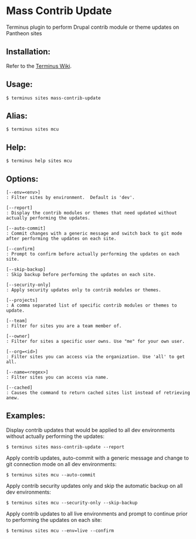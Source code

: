 # Mass Contrib Update
Terminus plugin to perform Drupal contrib module or theme updates on Pantheon sites

## Installation:
Refer to the [Terminus Wiki](https://github.com/pantheon-systems/terminus/wiki/Plugins).

## Usage:
```
$ terminus sites mass-contrib-update
```

## Alias:
```
$ terminus sites mcu
```

## Help:
```
$ terminus help sites mcu
```

## Options:
```
[--env=<env>]
: Filter sites by environment.  Default is 'dev'.

[--report]
: Display the contrib modules or themes that need updated without actually performing the updates.

[--auto-commit]
: Commit changes with a generic message and switch back to git mode after performing the updates on each site.

[--confirm]
: Prompt to confirm before actually performing the updates on each site.

[--skip-backup]
: Skip backup before performing the updates on each site.

[--security-only]
: Apply security updates only to contrib modules or themes.

[--projects]
: A comma separated list of specific contrib modules or themes to update.

[--team]
: Filter for sites you are a team member of.

[--owner]
: Filter for sites a specific user owns. Use "me" for your own user.

[--org=<id>]
: Filter sites you can access via the organization. Use 'all' to get all.

[--name=<regex>]
: Filter sites you can access via name.

[--cached]
: Causes the command to return cached sites list instead of retrieving anew.
```

## Examples:
Display contrib updates that would be applied to all dev environments without actually performing the updates:
```
$ terminus sites mass-contrib-update --report
```
Apply contrib updates, auto-commit with a generic message and change to git connection mode on all dev environments:
```
$ terminus sites mcu --auto-commit
```
Apply contrib security updates only and skip the automatic backup on all dev environments:
```
$ terminus sites mcu --security-only --skip-backup
```
Apply contrib updates to all live environments and prompt to continue prior to performing the updates on each site:
```
$ terminus sites mcu --env=live --confirm
```
